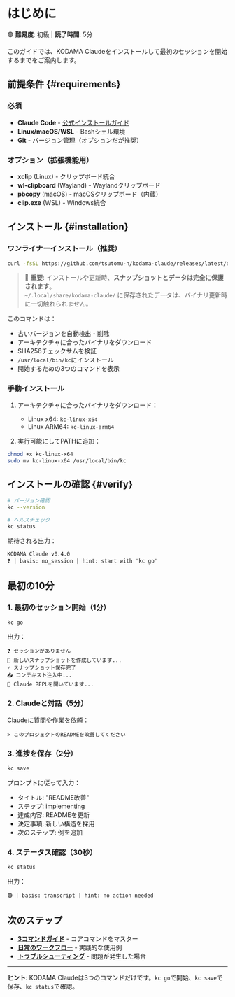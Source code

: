 # はじめに

🟢 **難易度**: 初級 | **読了時間**: 5分

このガイドでは、KODAMA Claudeをインストールして最初のセッションを開始するまでをご案内します。

## 前提条件 {#requirements}

### 必須
- **Claude Code** - [公式インストールガイド](https://docs.anthropic.com/en/docs/claude-code)
- **Linux/macOS/WSL** - Bashシェル環境
- **Git** - バージョン管理（オプションだが推奨）

### オプション（拡張機能用）
- **xclip** (Linux) - クリップボード統合
- **wl-clipboard** (Wayland) - Waylandクリップボード
- **pbcopy** (macOS) - macOSクリップボード（内蔵）
- **clip.exe** (WSL) - Windows統合

## インストール {#installation}

### ワンライナーインストール（推奨）

```bash
curl -fsSL https://github.com/tsutomu-n/kodama-claude/releases/latest/download/install.sh | bash
```

> 📌 **重要**: インストールや更新時、**スナップショットとデータは完全に保護されます**。  
> `~/.local/share/kodama-claude/` に保存されたデータは、バイナリ更新時に一切触れられません。

このコマンドは：
- 古いバージョンを自動検出・削除
- アーキテクチャに合ったバイナリをダウンロード
- SHA256チェックサムを検証
- `/usr/local/bin/kc`にインストール
- 開始するための3つのコマンドを表示

### 手動インストール

1. アーキテクチャに合ったバイナリをダウンロード：
   - Linux x64: `kc-linux-x64`
   - Linux ARM64: `kc-linux-arm64`

2. 実行可能にしてPATHに追加：

```bash
chmod +x kc-linux-x64
sudo mv kc-linux-x64 /usr/local/bin/kc
```

## インストールの確認 {#verify}

```bash
# バージョン確認
kc --version

# ヘルスチェック
kc status
```

期待される出力：
```
KODAMA Claude v0.4.0
❓ | basis: no_session | hint: start with 'kc go'
```

## 最初の10分

### 1. 最初のセッション開始（1分）

```bash
kc go
```

出力：
```
❓ セッションがありません
📝 新しいスナップショットを作成しています...
✓ スナップショット保存完了
📤 コンテキスト注入中...
🚀 Claude REPLを開いています...
```

### 2. Claudeと対話（5分）

Claudeに質問や作業を依頼：
```
> このプロジェクトのREADMEを改善してください
```

### 3. 進捗を保存（2分）

```bash
kc save
```

プロンプトに従って入力：
- タイトル: "README改善"
- ステップ: implementing
- 達成内容: READMEを更新
- 決定事項: 新しい構造を採用
- 次のステップ: 例を追加

### 4. ステータス確認（30秒）

```bash
kc status
```

出力：
```
🟢 | basis: transcript | hint: no action needed
```

## 次のステップ

- **[3コマンドガイド](usage-guide.md)** - コアコマンドをマスター
- **[日常のワークフロー](examples.md)** - 実践的な使用例
- **[トラブルシューティング](troubleshooting.md)** - 問題が発生した場合

---

**ヒント**: KODAMA Claudeは3つのコマンドだけです。`kc go`で開始、`kc save`で保存、`kc status`で確認。